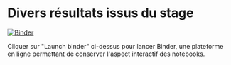 # Divers résultats issus du stage 

[![Binder](https://mybinder.org/badge_logo.svg)](https://mybinder.org/v2/gh/hermouparis/stage-foret/main?labpath=Analyse.ipynb)

Cliquer sur "Launch binder" ci-dessus pour lancer Binder, une plateforme en ligne permettant de conserver l'aspect interactif des notebooks.
